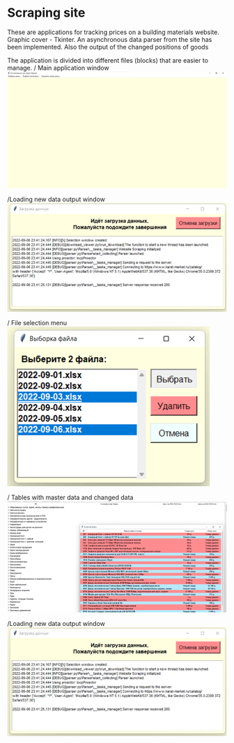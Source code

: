 # Scraping site
These are applications for tracking prices on a building materials website. Graphic cover - Tkinter.
An asynchronous data parser from the site has been implemented.
Also the output of the changed positions of goods

The application is divided into different files (blocks) that are easier to manage.
/ Main application window
![Alt text](https://github.com/FeltsAzn/Karat_prices/blob/master/ScreenShots/img.png)


/Loading new data output window
![Alt text](https://github.com/FeltsAzn/Karat_prices/blob/master/ScreenShots/download_view.png)


/ File selection menu
![Alt text](https://github.com/FeltsAzn/Karat_prices/blob/master/ScreenShots/select_menu_view.png)


/ Tables with master data and changed data
![Alt text](https://github.com/FeltsAzn/Karat_prices/blob/master/ScreenShots/table_view.png)


/Loading new data output window
![Alt text](https://github.com/FeltsAzn/Karat_prices/blob/master/ScreenShots/download_view.png)
